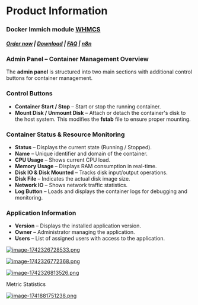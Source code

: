 # Product Information

### Docker Immich module **[WHMCS](https://puqcloud.com/link.php?id=77)** 

#####  [Order now](https://puqcloud.com/whmcs-module-docker-immich.php) | [Download](https://download.puqcloud.com/WHMCS/servers/PUQ_WHMCS-Docker-Immich/) | [FAQ](https://faq.puqcloud.com/) | [n8n](https://puqcloud.com/link.php?id=117)

### **Admin Panel – Container Management Overview**

The **admin panel** is structured into two main sections with additional control buttons for container management.

### **Control Buttons**

- **Container Start / Stop** – Start or stop the running container.
- **Mount Disk / Unmount Disk** – Attach or detach the container's disk to the host system. This modifies the **fstab** file to ensure proper mounting.

### **Container Status &amp; Resource Monitoring**

- **Status** – Displays the current state (Running / Stopped).
- **Name** – Unique identifier and domain of the container.
- **CPU Usage** – Shows current CPU load.
- **Memory Usage** – Displays RAM consumption in real-time.
- **Disk IO &amp; Disk Mounted** – Tracks disk input/output operations.
- **Disk File** – Indicates the actual disk image size.
- **Network IO** – Shows network traffic statistics.
- **Log Button** – Loads and displays the container logs for debugging and monitoring.

### **Application Information**

- **Version** – Displays the installed application version.
- **Owner** – Administrator managing the application.
- **Users** – List of assigned users with access to the application.

[![image-1742326728533.png](https://doc.puq.info/uploads/images/gallery/2025-03/scaled-1680-/image-1742326728533.png)](https://doc.puq.info/uploads/images/gallery/2025-03/image-1742326728533.png)

[![image-1742326772368.png](https://doc.puq.info/uploads/images/gallery/2025-03/scaled-1680-/image-1742326772368.png)](https://doc.puq.info/uploads/images/gallery/2025-03/image-1742326772368.png)

[![image-1742326813526.png](https://doc.puq.info/uploads/images/gallery/2025-03/scaled-1680-/image-1742326813526.png)](https://doc.puq.info/uploads/images/gallery/2025-03/image-1742326813526.png)

Metric Statistics

[![image-1741881751238.png](https://doc.puq.info/uploads/images/gallery/2025-03/scaled-1680-/image-1741881751238.png)](https://doc.puq.info/uploads/images/gallery/2025-03/image-1741881751238.png)